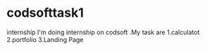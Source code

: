 # codsofttask1
internship
I'm doing internship on codsoft .My task are
1.calculatot
2.portfolio
3.Landing Page
